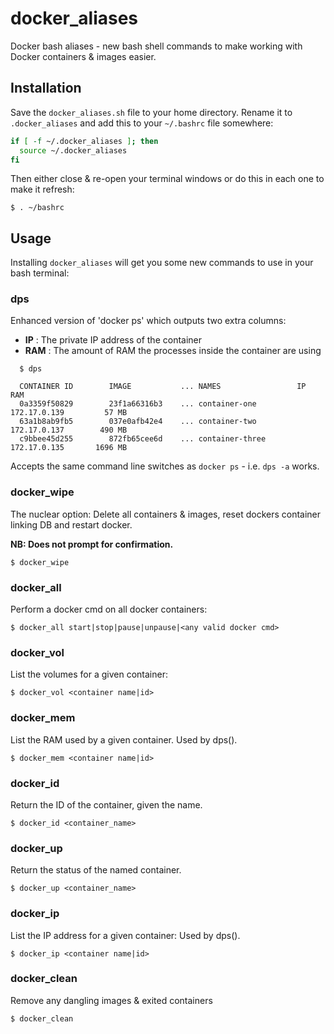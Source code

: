 # docker_aliases

Docker bash aliases - new bash shell commands to make working with Docker containers & images easier.

## Installation

Save the `docker_aliases.sh` file to your home directory. Rename it to `.docker_aliases` and add this to your `~/.bashrc` file somewhere:

```bash
if [ -f ~/.docker_aliases ]; then
  source ~/.docker_aliases
fi
```

Then either close & re-open your terminal windows or do this in each one to make it refresh:

```console
$ . ~/bashrc
```

## Usage

Installing `docker_aliases` will get you some new commands to use in your bash terminal:

### dps

Enhanced version of 'docker ps' which outputs two extra columns:

- **IP**  : The private IP address of the container
- **RAM** : The amount of RAM the processes inside the container are using

```console
  $ dps

  CONTAINER ID        IMAGE           ... NAMES                 IP              RAM       
  0a3359f50829        23f1a66316b3    ... container-one         172.17.0.139         57 MB
  63a1b8ab9fb5        037e0afb42e4    ... container-two         172.17.0.137        490 MB
  c9bbee45d255        872fb65cee6d    ... container-three       172.17.0.135       1696 MB
```

Accepts the same command line switches as `docker ps` - i.e. `dps -a` works.

### docker_wipe

The nuclear option: Delete all containers & images, reset dockers container linking DB and restart docker.

**NB: Does not prompt for confirmation.**

```console
$ docker_wipe
```

### docker_all

Perform a docker cmd on all docker containers:

```console
$ docker_all start|stop|pause|unpause|<any valid docker cmd>
```

### docker_vol

List the volumes for a given container:

```console
$ docker_vol <container name|id>
```

### docker_mem

List the RAM used by a given container.
Used by dps().

```console
$ docker_mem <container name|id>
```

### docker_id

Return the ID of the container, given the name.

```console
$ docker_id <container_name>
```

### docker_up

Return the status of the named container.

```console
$ docker_up <container_name>
```

### docker_ip

List the IP address for a given container:
Used by dps().

```console
$ docker_ip <container name|id>
```

### docker_clean

Remove any dangling images & exited containers

```console
$ docker_clean
```
